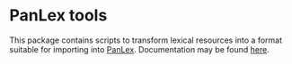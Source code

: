 PanLex tools
============

This package contains scripts to transform lexical resources into a format suitable for importing into [PanLex](http://panlex.org). Documentation may be found [here](http://panlex.net/panlexdev/).
